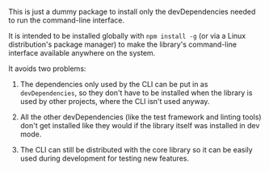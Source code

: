 This is just a dummy package to install only the devDependencies needed to run
the command-line interface.

It is intended to be installed globally with `npm install -g` (or via a Linux
distribution's package manager) to make the library's command-line interface
available anywhere on the system.

It avoids two problems:

  1. The dependencies only used by the CLI can be put in as `devDependencies`,
     so they don't have to be installed when the library is used by other
     projects, where the CLI isn't used anyway.

  2. All the other devDependencies (like the test framework and linting tools)
     don't get installed like they would if the library itself was installed in
     dev mode.

  3. The CLI can still be distributed with the core library so it can be easily
     used during development for testing new features.
